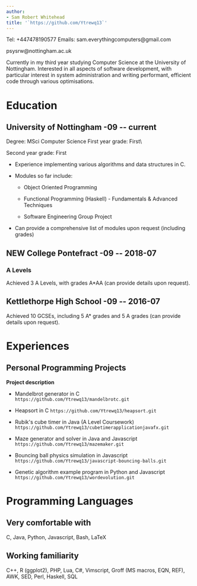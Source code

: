 ```yaml
---
author:
- Sam Robert Whitehead
title: '`https://github.com/Ytrewq13`'
---
```


Tel: +447478190577 Emails: sam.everythingcomputers\@gmail.com

psysrw\@nottingham.ac.uk

Currently in my third year studying Computer Science at the University
of Nottingham. Interested in all aspects of software development, with
particular interest in system administration and writing performant,
efficient code through various optimisations.

Education
=========

University of Nottingham -09 -- current
---------------------------------------

Degree: MSci Computer Science First year grade: First\

Second year grade: First

-   Experience implementing various algorithms and data structures in C.

-   Modules so far include:

    -   Object Oriented Programming

    -   Functional Programming (Haskell) - Fundamentals & Advanced
        Techniques

    -   Software Engineering Group Project

-   Can provide a comprehensive list of modules upon request (including
    grades)

NEW College Pontefract -09 -- 2018-07
-------------------------------------

### A Levels

Achieved 3 A Levels, with grades A\*AA (can provide details upon
request).

Kettlethorpe High School -09 -- 2016-07
---------------------------------------

Achieved 10 GCSEs, including 5 A\* grades and 5 A grades (can provide
details upon request).

Experiences
===========

Personal Programming Projects
-----------------------------

**Project description**

-   Mandelbrot generator in C `https://github.com/Ytrewq13/mandelbrotc.git`

-   Heapsort in C `https://github.com/Ytrewq13/heapsort.git`

-   Rubik's cube timer in Java (A Level Coursework)
    `https://github.com/Ytrewq13/cubetimerapplicationjavafx.git`

-   Maze generator and solver in Java and Javascript `https://github.com/Ytrewq13/mazemaker.git`

-   Bouncing ball physics simulation in Javascript
    `https://github.com/Ytrewq13/javascript-bouncing-balls.git`

-   Genetic algorithm example program in Python and Javascript
    `https://github.com/Ytrewq13/wordevolution.git`

Programming Languages
=====================

Very comfortable with
---------------------

C, Java, Python, Javascript, Bash, LaTeX

Working familiarity
-------------------

C++, R (ggplot2), PHP, Lua, C\#, Vimscript, Groff (MS macros, EQN, REF),
AWK, SED, Perl, Haskell, SQL
